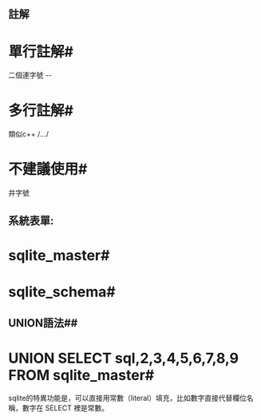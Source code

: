 
## 註解  ##  
# 單行註解#  
二個連字號 --  
# 多行註解#  
類似c++ /*...*/  
# 不建議使用#  
井字號  

## 系統表單: ##  
# sqlite_master#  
# sqlite_schema#  

## UNION語法##  
# UNION SELECT sql,2,3,4,5,6,7,8,9 FROM sqlite_master#  
sqlite的特異功能是，可以直接用常數（literal）填充，比如數字直接代替欄位名稱，數字在 SELECT 裡是常數。
